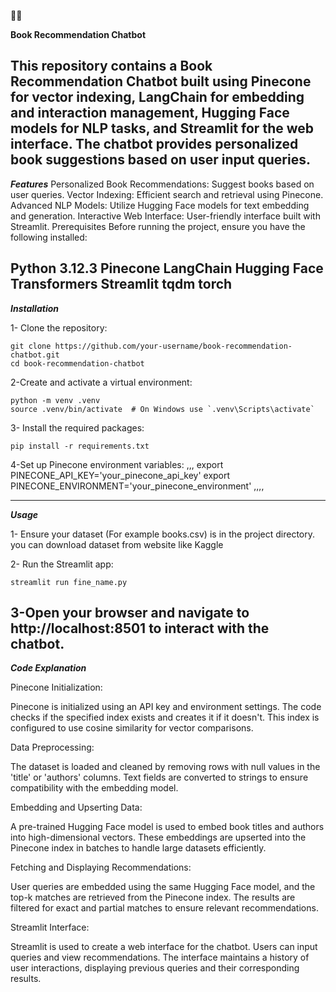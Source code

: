 🦜🔗

**Book Recommendation Chatbot**

This repository contains a Book Recommendation Chatbot built using Pinecone for vector indexing, LangChain for embedding and interaction management, Hugging Face models for NLP tasks, and Streamlit for the web interface. The chatbot provides personalized book suggestions based on user input queries.
---------------------------------------
***Features***
Personalized Book Recommendations: Suggest books based on user queries.
Vector Indexing: Efficient search and retrieval using Pinecone.
Advanced NLP Models: Utilize Hugging Face models for text embedding and generation.
Interactive Web Interface: User-friendly interface built with Streamlit.
Prerequisites
Before running the project, ensure you have the following installed:

Python 3.12.3
Pinecone
LangChain
Hugging Face Transformers
Streamlit
tqdm
torch
---------------------------------
***Installation***

1- Clone the repository:

```
git clone https://github.com/your-username/book-recommendation-chatbot.git
cd book-recommendation-chatbot
```
2-Create and activate a virtual environment:
```
python -m venv .venv
source .venv/bin/activate  # On Windows use `.venv\Scripts\activate`
```
3- Install the required packages:
```
pip install -r requirements.txt
````
4-Set up Pinecone environment variables:
,,,
export PINECONE_API_KEY='your_pinecone_api_key'
export PINECONE_ENVIRONMENT='your_pinecone_environment'
,,,,

-------------------------------------------------
***Usage***

1- Ensure your dataset (For example books.csv) is in the project directory.
you can download dataset from website like Kaggle 

2- Run the Streamlit app:

```
streamlit run fine_name.py
```

3-Open your browser and navigate to http://localhost:8501 to interact with the chatbot.
-----------------------------------------------
***Code Explanation***

Pinecone Initialization:

Pinecone is initialized using an API key and environment settings. The code checks if the specified index exists and creates it if it doesn't. This index is configured to use cosine similarity for vector comparisons.

Data Preprocessing:

The dataset is loaded and cleaned by removing rows with null values in the 'title' or 'authors' columns. Text fields are converted to strings to ensure compatibility with the embedding model.

Embedding and Upserting Data:

A pre-trained Hugging Face model is used to embed book titles and authors into high-dimensional vectors. These embeddings are upserted into the Pinecone index in batches to handle large datasets efficiently.

Fetching and Displaying Recommendations:

User queries are embedded using the same Hugging Face model, and the top-k matches are retrieved from the Pinecone index. The results are filtered for exact and partial matches to ensure relevant recommendations.

Streamlit Interface:

Streamlit is used to create a web interface for the chatbot. Users can input queries and view recommendations. The interface maintains a history of user interactions, displaying previous queries and their corresponding results.
